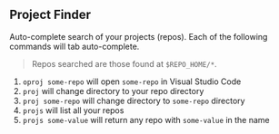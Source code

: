 ## Project Finder

Auto-complete search of your projects (repos). Each of the following commands will tab auto-complete.

> Repos searched are those found at `$REPO_HOME/*`.

1. `oproj some-repo` will open `some-repo` in Visual Studio Code
1. `proj` will change directory to your repo directory
1. `proj some-repo` will change directory to `some-repo` directory
1. `projs` will list all your repos
1. `projs some-value` will return any repo with `some-value` in the name
